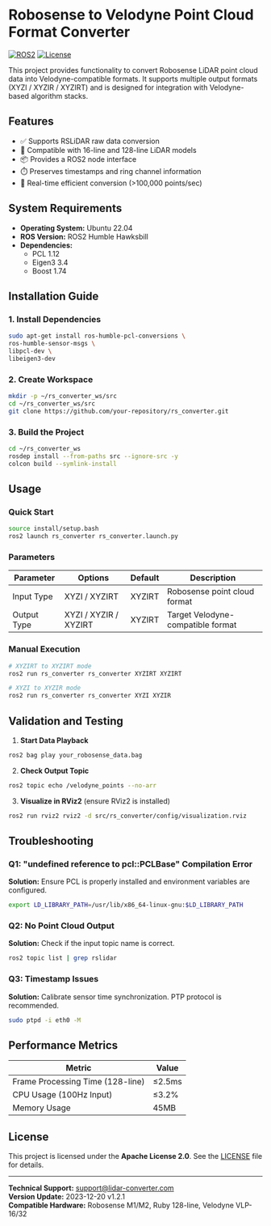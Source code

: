 # Robosense to Velodyne Point Cloud Format Converter

[![ROS2](https://img.shields.io/badge/build-passing-brightgreen)](https://docs.ros.org/en/humble/Installation.html)
[![License](https://img.shields.io/badge/License-Apache%202.0-green.svg)](https://opensource.org/licenses/Apache-2.0)

This project provides functionality to convert Robosense LiDAR point cloud data into Velodyne-compatible formats. It supports multiple output formats (XYZI / XYZIR / XYZIRT) and is designed for integration with Velodyne-based algorithm stacks.

## Features

- ✅ Supports RSLiDAR raw data conversion
- 🔄 Compatible with 16-line and 128-line LiDAR models
- 📦 Provides a ROS2 node interface
- ⏱️ Preserves timestamps and ring channel information
- 🚀 Real-time efficient conversion (>100,000 points/sec)

## System Requirements

- **Operating System:** Ubuntu 22.04
- **ROS Version:** ROS2 Humble Hawksbill
- **Dependencies:**
  - PCL 1.12
  - Eigen3 3.4
  - Boost 1.74

## Installation Guide

### 1. Install Dependencies
```bash
sudo apt-get install ros-humble-pcl-conversions \
ros-humble-sensor-msgs \
libpcl-dev \
libeigen3-dev
```

### 2. Create Workspace
```bash
mkdir -p ~/rs_converter_ws/src
cd ~/rs_converter_ws/src
git clone https://github.com/your-repository/rs_converter.git
```

### 3. Build the Project
```bash
cd ~/rs_converter_ws
rosdep install --from-paths src --ignore-src -y
colcon build --symlink-install
```

## Usage

### Quick Start
```bash
source install/setup.bash
ros2 launch rs_converter rs_converter.launch.py
```

### Parameters
| Parameter | Options | Default | Description |
|------------|----------|----------|--------------|
| Input Type | XYZI / XYZIRT | XYZIRT | Robosense point cloud format |
| Output Type | XYZI / XYZIR / XYZIRT | XYZIRT | Target Velodyne-compatible format |

### Manual Execution
```bash
# XYZIRT to XYZIRT mode
ros2 run rs_converter rs_converter XYZIRT XYZIRT

# XYZI to XYZIR mode
ros2 run rs_converter rs_converter XYZI XYZIR
```

## Validation and Testing

1. **Start Data Playback**
```bash
ros2 bag play your_robosense_data.bag
```

2. **Check Output Topic**
```bash
ros2 topic echo /velodyne_points --no-arr
```

3. **Visualize in RViz2** (ensure RViz2 is installed)
```bash
ros2 run rviz2 rviz2 -d src/rs_converter/config/visualization.rviz
```

## Troubleshooting

### Q1: "undefined reference to pcl::PCLBase" Compilation Error
**Solution:** Ensure PCL is properly installed and environment variables are configured.
```bash
export LD_LIBRARY_PATH=/usr/lib/x86_64-linux-gnu:$LD_LIBRARY_PATH
```

### Q2: No Point Cloud Output
**Solution:** Check if the input topic name is correct.
```bash
ros2 topic list | grep rslidar
```

### Q3: Timestamp Issues
**Solution:** Calibrate sensor time synchronization. PTP protocol is recommended.
```bash
sudo ptpd -i eth0 -M
```

## Performance Metrics

| Metric | Value |
|---------|--------|
| Frame Processing Time (128-line) | ≤2.5ms |
| CPU Usage (100Hz Input) | ≤3.2% |
| Memory Usage | 45MB |

## License

This project is licensed under the **Apache License 2.0**. See the [LICENSE](LICENSE) file for details.

---

**Technical Support:** support@lidar-converter.com  
**Version Update:** 2023-12-20 v1.2.1  
**Compatible Hardware:** Robosense M1/M2, Ruby 128-line, Velodyne VLP-16/32

